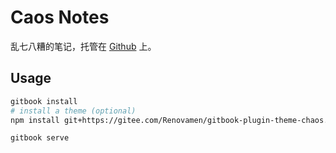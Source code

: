 # Caos Notes

乱七八糟的笔记，托管在 [Github](https://github.com/Renovamen/Caos-Notes) 上。



## Usage

```bash
gitbook install
# install a theme (optional)
npm install git+https://gitee.com/Renovamen/gitbook-plugin-theme-chaos.git

gitbook serve
```

